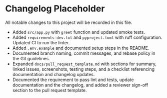 # Changelog Placeholder

All notable changes to this project will be recorded in this file.

- Added `src/app.py` with `greet` function and updated smoke tests.
- Added `requirements-dev.txt` and `pyproject.toml` with ruff configuration. Updated CI to run the linter.
- Added `.env.example` and documented setup steps in the README.
- Documented branch naming, commit messages, and rebase policy in the Git guidelines.
- Expanded `docs/pull_request_template.md` with sections for summary, linked issues,
  screenshots, testing steps, and a checklist referencing documentation and changelog updates.
- Documented the requirement to pass lint and tests, update documentation and the changelog,
  and added a reviewer sign-off section to the pull request template.
